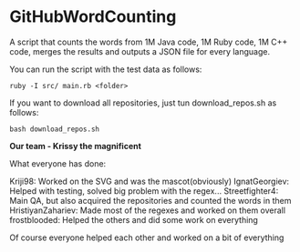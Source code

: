 # GitHubWordCounting
A script that counts the words from 1M Java code, 1M Ruby code, 1M C++ code, merges the results and outputs a JSON file for every language.

You can run the script with the test data as follows:

```ruby -I src/ main.rb <folder>```

If you want to download all repositories, just tun download_repos.sh as follows:

```bash download_repos.sh```

**Our team - Krissy the magnificent**

What everyone has done:

Kriji98: Worked on the SVG and was the mascot(obviously)
IgnatGeorgiev: Helped with testing, solved big problem with the regex...
Streetfighter4: Main QA, but also acquired the repositories and counted the words in them
HristiyanZahariev: Made most of the regexes and worked on them overall
frostblooded: Helped the others and did some work on everything

Of course everyone helped each other and worked on a bit of everything
